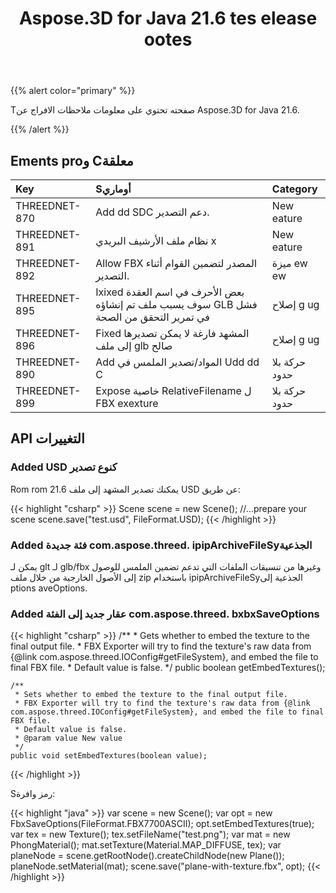 ﻿---
title: Aspose.3D for Java 21.6 tes elease ootes
type: docs
weight: 7
url: /ar/java/aspose-3d-for-java-21-6-release-notes/
---
{{% alert color="primary" %}}

Tصفحته تحتوي على معلومات ملاحظات الافراج عن Aspose.3D for Java 21.6.

{{% /alert %}}
## **Ements proو Cمعلقة**

|**Key**|**Sأوماري**|**Category**|
|:- |:- |:- |
|THREEDNET-870 |Add dd SDC دعم التصدير.|New eature|
|THREEDNET-891 |نظام ملف الأرشيف البريدي x|New eature|
|THREEDNET-892 |Allow FBX المصدر لتضمين القوام أثناء التصدير.|ميزة ew ew|
|THREEDNET-895 |Ixixed بعض الأحرف في اسم العقدة سوف يسبب ملف تم إنشاؤه GLB فشل في تمرير التحقق من الصحة|إصلاح g ug|
|THREEDNET-896 |Fixed المشهد فارغة لا يمكن تصديرها إلى ملف glb صالح|إصلاح g ug|
|THREEDNET-890 |Add المواد/تصدير الملمس في Udd dd C|حركة بلا حدود|
|THREEDNET-899 |Expose خاصية RelativeFilename ل FBX exexture|حركة بلا حدود|




## API التغييرات ##


### Added USD كنوع تصدير ###

Rom rom 21.6 يمكنك تصدير المشهد إلى ملف USD عن طريق:

{{< highlight "csharp" >}}
    Scene scene = new Scene();
    //...prepare your scene
    scene.save("test.usd", FileFormat.USD);
{{< /highlight >}}

### Added فئة جديدة com.aspose.threed. ipipArchiveFileSyالجذعية ###

يمكن لـ glt لـ glb/fbx وغيرها من تنسيقات الملفات التي تدعم تضمين الملمس للوصول إلى الأصول الخارجية من خلال ملف zip باستخدام ipipArchiveFileSyالجذعية إلى ptions aveOptions.


### Added عقار جديد إلى الفئة com.aspose.threed. bxbxSaveOptions ###

{{< highlight "csharp" >}}
    /**
     * Gets whether to embed the texture to the final output file.
     * FBX Exporter will try to find the texture's raw data from {@link com.aspose.threed.IOConfig#getFileSystem}, and embed the file to final FBX file.
     * Default value is false.
     */
    public boolean getEmbedTextures();
    
    /**
     * Sets whether to embed the texture to the final output file.
     * FBX Exporter will try to find the texture's raw data from {@link com.aspose.threed.IOConfig#getFileSystem}, and embed the file to final FBX file.
     * Default value is false.
     * @param value New value
     */
    public void setEmbedTextures(boolean value);
{{< /highlight >}}


Sرمز وافرة:

{{< highlight "java" >}}
    var scene = new Scene();
    var opt = new FbxSaveOptions(FileFormat.FBX7700ASCII);
    opt.setEmbedTextures(true);
    var tex = new Texture();
    tex.setFileName("test.png");
    var mat = new PhongMaterial();
    mat.setTexture(Material.MAP_DIFFUSE, tex);
    var planeNode = scene.getRootNode().createChildNode(new Plane());
    planeNode.setMaterial(mat);
    scene.save("plane-with-texture.fbx", opt);
{{< /highlight >}}

